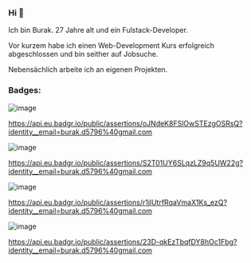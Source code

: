 ### Hi 👋

Ich bin Burak.
27 Jahre alt und ein Fulstack-Developer.

Vor kurzem habe ich einen Web-Development Kurs erfolgreich abgeschlossen und bin seither auf Jobsuche.


Nebensächlich arbeite ich an eigenen Projekten.




### Badges:


![image](https://user-images.githubusercontent.com/101558929/227270004-492cd282-a087-4cf3-991c-b7cfd69064b9.png)

https://api.eu.badgr.io/public/assertions/oJNdeK8FSlOwSTEzgOSRsQ?identity__email=burak.d5796%40gmail.com

![image](https://user-images.githubusercontent.com/101558929/227270240-4c13217f-7a43-40ed-b13c-718b87729b9f.png)

https://api.eu.badgr.io/public/assertions/S2T01UY6SLqzLZ9q5UW22g?identity__email=burak.d5796%40gmail.com


![image](https://user-images.githubusercontent.com/101558929/227270279-7904a9ab-c658-4c5b-9bf4-7d700269df3f.png)

https://api.eu.badgr.io/public/assertions/r1jlUtrfRqaVmaX1Ks_ezQ?identity__email=burak.d5796%40gmail.com


![image](https://user-images.githubusercontent.com/101558929/227270381-88843991-ec64-4fec-a136-afa6517954a9.png)

https://api.eu.badgr.io/public/assertions/23D-qkEzTbqfDY8hOc1Fbg?identity__email=burak.d5796%40gmail.com

<!--
**Burak5796/Burak5796** is a ✨ _special_ ✨ repository because its `README.md` (this file) appears on your GitHub profile.

Here are some ideas to get you started:

- 🔭 I’m currently working on ...
- 🌱 I’m currently learning ...
- 👯 I’m looking to collaborate on ...
- 🤔 I’m looking for help with ...
- 💬 Ask me about ...
- 📫 How to reach me: ...
- 😄 Pronouns: ...
- ⚡ Fun fact: ...
-->
